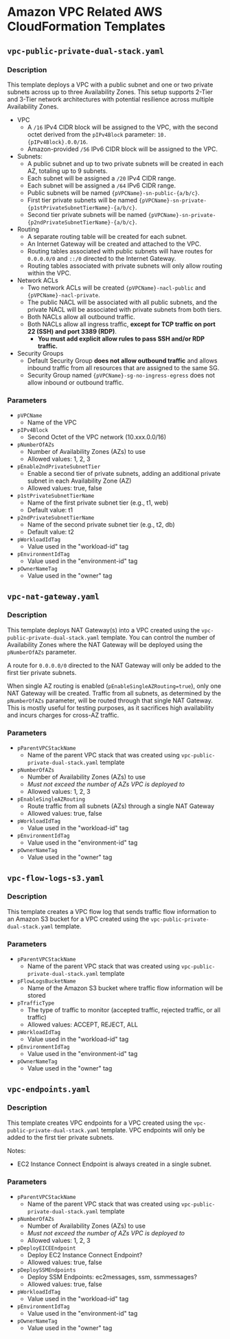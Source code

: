 # Amazon VPC Related AWS CloudFormation Templates

## `vpc-public-private-dual-stack.yaml`

### Description

This template deploys a VPC with a public subnet and one or two private subnets across up to three Availability Zones. This setup supports 2-Tier and 3-Tier network architectures with potential resilience across multiple Availability Zones.

- VPC
    - A `/16` IPv4 CIDR block will be assigned to the VPC, with the second octet derived from the `pIPv4Block` parameter: `10.{pIPv4Block}.0.0/16`.
    - Amazon-provided `/56` IPv6 CIDR block will be assigned to the VPC.
- Subnets:
    - A public subnet and up to two private subnets will be created in each AZ, totaling up to 9 subnets.
    - Each subnet will be assigned a `/20` IPv4 CIDR range.
    - Each subnet will be assigned a `/64` IPv6 CIDR range.
    - Public subnets will be named `{pVPCName}-sn-public-{a/b/c}`.
    - First tier private subnets will be named `{pVPCName}-sn-private-{p1stPrivateSubnetTierName}-{a/b/c}`.
    - Second tier private subnets will be named `{pVPCName}-sn-private-{p2ndPrivateSubnetTierName}-{a/b/c}`.
- Routing
    - A separate routing table will be created for each subnet.
    - An Internet Gateway will be created and attached to the VPC.
    - Routing tables associated with public subnets will have routes for `0.0.0.0/0` and `::/0` directed to the Internet Gateway.
    - Routing tables associated with private subnets will only allow routing within the VPC.
- Network ACLs
    - Two network ACLs will be created `{pVPCName}-nacl-public` and `{pVPCName}-nacl-private`.
    - The public NACL will be associated with all public subnets, and the private NACL will be associated with private subnets from both tiers.
    - Both NACLs allow all outbound traffic.
    - Both NACLs allow all ingress traffic, **except for TCP traffic on port 22 (SSH) and port 3389 (RDP)**.
        - **You must add explicit allow rules to pass SSH and/or RDP traffic.**
- Security Groups
    - Default Security Group **does not allow outbound traffic** and allows inbound traffic from all resources that are assigned to the same SG.
    - Security Group named `{pVPCName}-sg-no-ingress-egress` does not allow inbound or outbound traffic.

### Parameters

- `pVPCName`
    - Name of the VPC
- `pIPv4Block`
    - Second Octet of the VPC network (10.xxx.0.0/16)
- `pNumberOfAZs`
    - Number of Availability Zones (AZs) to use
    - Allowed values: 1, 2, 3
- `pEnable2ndPrivateSubnetTier`
    - Enable a second tier of private subnets, adding an additional private subnet in each Availability Zone (AZ)
    - Allowed values: true, false
- `p1stPrivateSubnetTierName`
    - Name of the first private subnet tier (e.g., t1, web)
    - Default value: t1
- `p2ndPrivateSubnetTierName`
    - Name of the second private subnet tier (e.g., t2, db)
    - Default value: t2
- `pWorkloadIdTag`
    - Value used in the "workload-id" tag
- `pEnvironmentIdTag`
    - Value used in the "environment-id" tag
- `pOwnerNameTag`
    - Value used in the "owner" tag

## `vpc-nat-gateway.yaml`

### Description

This template deploys NAT Gateway(s) into a VPC created using the `vpc-public-private-dual-stack.yaml` template. You can control the number of Availability Zones where the NAT Gateway will be deployed using the `pNumberOfAZs` parameter.

A route for `0.0.0.0/0` directed to the NAT Gateway will only be added to the first tier private subnets.

When single AZ routing is enabled (`pEnableSingleAZRouting=true`), only one NAT Gateway will be created. Traffic from all subnets, as determined by the `pNumberOfAZs` parameter, will be routed through that single NAT Gateway. This is mostly useful for testing purposes, as it sacrifices high availability and incurs charges for cross-AZ traffic.

### Parameters

- `pParentVPCStackName`
    - Name of the parent VPC stack that was created using `vpc-public-private-dual-stack.yaml` template
- `pNumberOfAZs`
    - Number of Availability Zones (AZs) to use
    - *Must not exceed the number of AZs VPC is deployed to*
    - Allowed values: 1, 2, 3
- `pEnableSingleAZRouting`
    - Route traffic from all subnets (AZs) through a single NAT Gateway
    - Allowed values: true, false
- `pWorkloadIdTag`
    - Value used in the "workload-id" tag
- `pEnvironmentIdTag`
    - Value used in the "environment-id" tag
- `pOwnerNameTag`
    - Value used in the "owner" tag

## `vpc-flow-logs-s3.yaml`

### Description

This template creates a VPC flow log that sends traffic flow information to an Amazon S3 bucket for a VPC created using the `vpc-public-private-dual-stack.yaml` template.

### Parameters

- `pParentVPCStackName`
    - Name of the parent VPC stack that was created using `vpc-public-private-dual-stack.yaml` template
- `pFlowLogsBucketName`
    - Name of the Amazon S3 bucket where traffic flow information will be stored
- `pTrafficType`
    - The type of traffic to monitor (accepted traffic, rejected traffic, or all traffic)
    - Allowed values: ACCEPT, REJECT, ALL
- `pWorkloadIdTag`
    - Value used in the "workload-id" tag
- `pEnvironmentIdTag`
    - Value used in the "environment-id" tag
- `pOwnerNameTag`
    - Value used in the "owner" tag

## `vpc-endpoints.yaml`

### Description

This template creates VPC endpoints for a VPC created using the `vpc-public-private-dual-stack.yaml` template. VPC endpoints will only be added to the first tier private subnets.

Notes:
- EC2 Instance Connect Endpoint is always created in a single subnet.

### Parameters

- `pParentVPCStackName`
    - Name of the parent VPC stack that was created using `vpc-public-private-dual-stack.yaml` template
- `pNumberOfAZs`
    - Number of Availability Zones (AZs) to use
    - *Must not exceed the number of AZs VPC is deployed to*
    - Allowed values: 1, 2, 3
- `pDeployEICEEndpoint`
    - Deploy EC2 Instance Connect Endpoint?
    - Allowed values: true, false
- `pDeploySSMEndpoints`
    - Deploy SSM Endpoints: ec2messages, ssm, ssmmessages?
    - Allowed values: true, false
- `pWorkloadIdTag`
    - Value used in the "workload-id" tag
- `pEnvironmentIdTag`
    - Value used in the "environment-id" tag
- `pOwnerNameTag`
    - Value used in the "owner" tag
